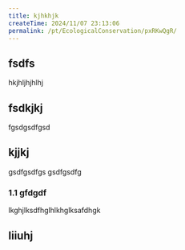 ```yaml
---
title: kjhkhjk
createTime: 2024/11/07 23:13:06
permalink: /pt/EcologicalConservation/pxRKwQgR/
---
```



## fsdfs
hkjhljhjhlhj
## fsdkjkj

fgsdgsdfgsd

## kjjkj

gsdfgsdfgs
gsdfgsdfg

### 1.1 gfdgdf


lkghjlksdfhglhlkhglksafdhgk

## liiuhj

